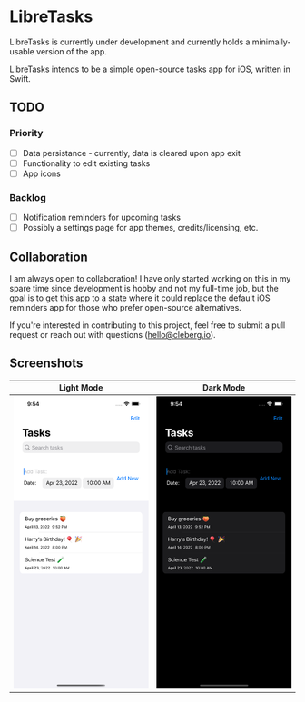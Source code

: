 # LibreTasks

LibreTasks is currently under development and currently holds a 
minimally-usable version of the app.

LibreTasks intends to be a simple open-source tasks app for iOS, written 
in Swift.

## TODO

### Priority

- [ ] Data persistance - currently, data is cleared upon app exit
- [ ] Functionality to edit existing tasks
- [ ] App icons

### Backlog

- [ ] Notification reminders for upcoming tasks
- [ ] Possibly a settings page for app themes, credits/licensing, etc.

## Collaboration

I am always open to collaboration! I have only started working on this in 
my spare time since development is hobby and not my full-time job, but 
the goal is to get this app to a state where it could replace the default 
iOS reminders app for those who prefer open-source alternatives.

If you're interested in contributing to this project, feel free to submit 
a pull request or reach out with 
questions ([hello@cleberg.io](mailto:hello@cleberg.io)).

## Screenshots

| Light Mode                                   | Dark Mode                                  |
|----------------------------------------------|--------------------------------------------|
| ![Light Mode](Screenshots/preview_light.png) | ![Dark Mode](Screenshots/preview_dark.png) |
